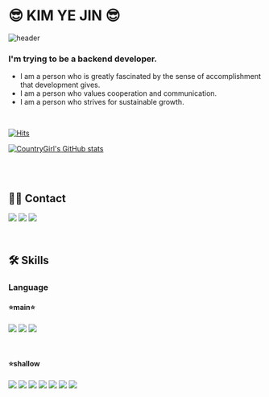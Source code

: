# 😎 KIM YE JIN 😎

![header](https://capsule-render.vercel.app/api?type=waving&color=timeGradient&text=😎%20Welcome%20to%20Yejin's%20GitHub%20%20&animation=twinkling&fontSize=35&fontAlignY=40&fontAlign=70&height=220)
### I'm trying to be a backend developer.

- I am a person who is greatly fascinated by the sense of accomplishment that development gives.
- I am a person who values cooperation and communication. 
- I am a person who strives for sustainable growth.

<br>

[![Hits](https://hits.seeyoufarm.com/api/count/incr/badge.svg?url=https%3A%2F%2Fgithub.com%2Fdpwls8364&count_bg=%23181F59&title_bg=%23555555&icon=&icon_color=%23E7E7E7&title=hello✋🏻&edge_flat=false)](https://hits.seeyoufarm.com)

[![CountryGirl's GitHub stats](https://github-readme-stats.vercel.app/api?username=dpwls8364&show_icons=true&theme=gotham)](https://github.com/anuraghazra/github-readme-stats)

<br><br>

## 🤙🏻 Contact
[<img src="https://img.shields.io/badge/Velog-20C997?style=flat-square&logo=velog&logoColor=white"/>](https://velog.io/@dpwls8364)
[<img src="https://img.shields.io/badge/Naver%20Mail-03C75A?style=flat-square&logo=naver&logoColor=white"/>](mailto:dpwls8364@naver.com)
[<img src="https://img.shields.io/badge/Gmail-EA4335?style=flat-square&logo=gmail&logoColor=white"/>](mailto:dpwls8364@gmail.com)

<br>

## 🛠️ Skills

### Language
#### ⭐️main⭐️
<img src="https://img.shields.io/badge/Spring boot-6DB33F?style=flat-square&logo=springboot&logoColor=white"/>    <img src="https://img.shields.io/badge/Java-007396?style=flat-square&logo=OpenJDK&logoColor=white"/>    <img src="https://img.shields.io/badge/MySQL-4479A1?style=flat-square&logo=mysql&logoColor=white"/>

<br>

#### ⭐️shallow
<img src="https://img.shields.io/badge/C-A8B9CC?style=flat-square&logo=c&logoColor=white"/>   <img src="https://img.shields.io/badge/Python-3776AB?style=flat-square&logo=Python&logoColor=white"/>  <img src="https://img.shields.io/badge/GitHub Actions-2088FF?style=flat-square&logo=github actions&logoColor=white"/> 
<img src="https://img.shields.io/badge/Amazon EC2-FF9900?style=flat-square&logo=amazonec2&logoColor=white"/>  <img src="https://img.shields.io/badge/Amazon CodeDeploy-232F3F?style=flat-square&logo=amazonaws&logoColor=white"/>  <img src="https://img.shields.io/badge/Amazon S3-569A31?style=flat-square&logo=amazons3&logoColor=white"/>  <img src="https://img.shields.io/badge/Amazon RDS-527FFF?style=flat-square&logo=AmazonRDS&logoColor=white"/>

